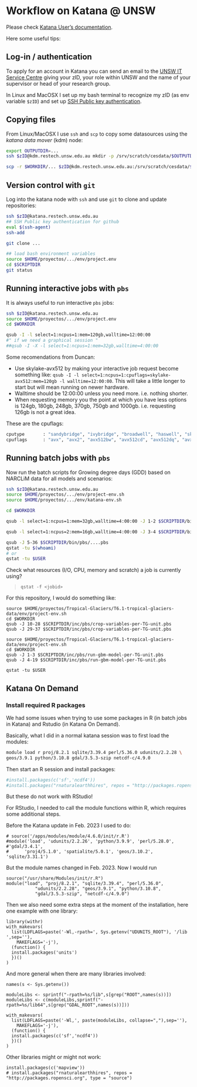 # Workflow on Katana @ UNSW

Please check [Katana User’s documentation](https://unsw-restech.github.io/index.html).

Here some useful tips:

## Log-in / authentication

To apply for an account in Katana you can send an email to the [UNSW IT Service Centre](mailto:ITServiceCentre@unsw.edu.au) giving your zID, your role within UNSW and the name of your supervisor or head of your research group.

In Linux and MacOSX I set up my bash terminal to recognize my zID (as env variable `$zID`) and set up [SSH Public key authentication](https://www.ssh.com/ssh/public-key-authentication).

## Copying files

From Linux/MacOSX I use `ssh` and `scp` to copy some datasources using the *katana data mover* (kdm) node:

```sh
export OUTPUTDIR=...
ssh $zID@kdm.restech.unsw.edu.au mkdir -p /srv/scratch/cesdata/$OUTPUTDIR

scp -r $WORKDIR/... $zID@kdm.restech.unsw.edu.au:/srv/scratch/cesdata/$OUTPUTDIR
```

## Version control with `git`

Log into the katana node with `ssh` and use `git` to clone and update repositories:

```sh
ssh $zID@katana.restech.unsw.edu.au
## SSH Public key authentication for github
eval $(ssh-agent)
ssh-add

git clone ...

## load bash environment variables
source $HOME/proyectos/.../env/project.env
cd $SCRIPTDIR
git status
```

## Running interactive jobs with `pbs`

It is always useful to run interactive `pbs` jobs:

```sh
ssh $zID@katana.restech.unsw.edu.au
source $HOME/proyectos/.../env/project.env
cd $WORKDIR

qsub -I -l select=1:ncpus=1:mem=120gb,walltime=12:00:00
#" if we need a graphical session "
##qsub -I -X -l select=1:ncpus=1:mem=32gb,walltime=4:00:00

```


Some recomendations from Duncan:

* Use skylake-avx512 by making your interactive job request become something like: `qsub -I -l select=1:ncpus=1:cpuflags=skylake-avx512:mem=120gb -l walltime=12:00:00`. This will take a little longer to start but will mean running on newer hardware.
* Walltime should be 12:00:00 unless you need more. i.e. nothing shorter.
* When requesting memory you the point at which you have less options is 124gb, 180gb, 248gb, 370gb, 750gb and 1000gb. i.e. requesting 126gb is not a great idea.

These are the cpuflags:
```sh
cputype       : "sandybridge", "ivybridge", "broadwell", "haswell", "skylake-avx512"
cpuflags      : "avx", "avx2", "avx512bw", "avx512cd", "avx512dq", "avx512f", "avx512vl", "avx512vnni", "avx512_vnni"
```

## Running batch jobs with `pbs`

Now run the batch scripts for Growing degree days (GDD) based on NARCLiM data for all models and scenarios:

```sh
ssh $zID@katana.restech.unsw.edu.au
source $HOME/proyectos/.../env/project-env.sh
source $HOME/proyectos/.../env/katana-env.sh

cd $WORKDIR

qsub -l select=1:ncpus=1:mem=32gb,walltime=4:00:00 -J 1-2 $SCRIPTDIR/bin/pbs/....pbs

qsub -l select=1:ncpus=2:mem=16gb,walltime=4:00:00 -J 3-4 $SCRIPTDIR/bin/pbs/....pbs

qsub -J 5-36 $SCRIPTDIR/bin/pbs/....pbs
qstat -tu $(whoami)
# or 
qstat -tu $USER

```

Check what resources (I/O, CPU, memory and scratch) a job is currently using?
> `qstat -f <jobid>`

For this repository, I would do something like:

```{bash}
source $HOME/proyectos/Tropical-Glaciers/T6.1-tropical-glaciers-data/env/project-env.sh
cd $WORKDIR
qsub -J 10-28 $SCRIPTDIR/inc/pbs/crop-variables-per-TG-unit.pbs
qsub -J 29-37 $SCRIPTDIR/inc/pbs/crop-variables-per-TG-unit.pbs
```


```{bash}
source $HOME/proyectos/Tropical-Glaciers/T6.1-tropical-glaciers-data/env/project-env.sh
cd $WORKDIR
qsub -J 1-3 $SCRIPTDIR/inc/pbs/run-gbm-model-per-TG-unit.pbs
qsub -J 4-19 $SCRIPTDIR/inc/pbs/run-gbm-model-per-TG-unit.pbs

qstat -tu $USER
```


## Katana On Demand

### Install required R packages 

We had some issues when trying to use some packages in R (in batch jobs in Katana) and Rstudio (in Katana On Demand).

Basically, what I did in a normal katana session was to first load the modules:


```sh
module load r proj/8.2.1 sqlite/3.39.4 perl/5.36.0 udunits/2.2.28 \
geos/3.9.1 python/3.10.8 gdal/3.5.3-szip netcdf-c/4.9.0
```
Then start an R session and install packages:

```R
#install.packages(c('sf','ncdf4'))
#install.packages("rnaturalearthhires", repos = "http://packages.ropensci.org", type = "source")
```
But these do not work with RStudio!

For RStudio, I needed to call the module functions within R, which requires some additional steps.

Before the Katana update in Feb. 2023 I used to do:

```{r}
# source('/apps/modules/module/4.6.0/init/r.R')
#module('load', 'udunits/2.2.26', 'python/3.9.9', 'perl/5.28.0',
#'gdal/3.4.1',
#      'proj4/5.1.0', 'spatialite/5.0.1', 'geos/3.10.2', 'sqlite/3.31.1')
```

But the module names changed in Feb. 2023. Now I would run

```{r}
source("/usr/share/Modules/init/r.R")
module("load", "proj/8.2.1", "sqlite/3.39.4", "perl/5.36.0",
	       "udunits/2.2.28", "geos/3.9.1", "python/3.10.8",
	       "gdal/3.5.3-szip", "netcdf-c/4.9.0")
```

Then we also need some extra steps at the moment of the installation, here one example with one library:

```{r}
library(withr)
with_makevars(
  list(LDFLAGS=paste('-Wl,-rpath=', Sys.getenv("UDUNITS_ROOT"), '/lib ',sep=''), 
    MAKEFLAGS='-j'),
  (function() {
  install.packages('units')
  })()
)
```

And more general when there are many libraries involved:

```{r}
names(s <- Sys.getenv()) 

moduleLibs <- sprintf("-rpath=%s/lib",s[grep("ROOT",names(s))])
moduleLibs <- c(moduleLibs,sprintf("-rpath=%s/lib64",s[grep("GDAL_ROOT",names(s))]))

with_makevars(
  list(LDFLAGS=paste('-Wl,', paste(moduleLibs, collapse=","),sep=''), 
    MAKEFLAGS='-j'),
  (function() {
  install.packages(c('sf','ncdf4'))
  })()
)

```

Other libraries might or might not work:

```{r}
install.packages(c('mapview'))
# install.packages("rnaturalearthhires", repos = "http://packages.ropensci.org", type = "source")
```



